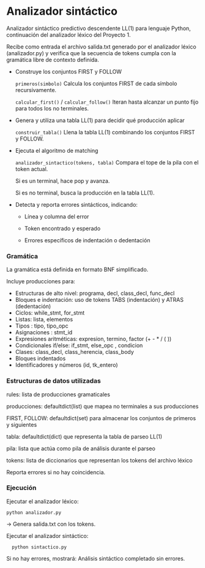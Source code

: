 
# Analizador sintáctico

Analizador sintáctico predictivo descendente LL(1) para lenguaje Python, continuación del analizador léxico del Proyecto 1.

Recibe como entrada el archivo salida.txt generado por el analizador léxico (analizador.py) y verifica que la secuencia de tokens cumpla con la gramática libre de contexto definida.


- Construye los conjuntos FIRST y FOLLOW
  
    `primeros(simbolo)` Calcula los conjuntos FIRST de cada símbolo recursivamente.
    
    `calcular_first()` / `calcular_follow()` Iteran hasta alcanzar un punto fijo para todos los no terminales.
  
- Genera y utiliza una tabla LL(1) para decidir qué producción aplicar
  
    `construir_tabla()` Llena la tabla LL(1) combinando los conjuntos FIRST y FOLLOW.
  
- Ejecuta el algoritmo de matching
  
    `analizador_sintactico(tokens, tabla)` Compara el tope de la pila con el token actual.

    Si es un terminal, hace pop y avanza.

    Si es no terminal, busca la producción en la tabla LL(1).

- Detecta y reporta errores sintácticos, indicando:
  
    - Línea y columna del error
    
    - Token encontrado y esperado
    
    - Errores específicos de indentación o dedentación

### Gramática 

La gramática está definida en formato BNF simplificado.

Incluye producciones para:

- Estructuras de alto nivel: programa, decl, class_decl, func_decl
- Bloques e indentación: uso de tokens TABS (indentación) y ATRAS (dedentación)
- Ciclos:  while_stmt, for_stmt
- Listas: lista, elementos
- Tipos : tipo, tipo_opc
- Asignaciones : stmt_id
- Expresiones aritméticas: expresion, termino, factor (+ - * / ( )) 
- Condicionales if/else: if_stmt, else_opc , condicion
- Clases: class_decl, class_herencia, class_body 
- Bloques indentados
- Identificadores y números (id, tk_entero)

### Estructuras de datos utilizadas

rules: lista de producciones gramaticales

producciones: defaultdict(list) que mapea no terminales a sus producciones

FIRST, FOLLOW: defaultdict(set) para almacenar los conjuntos de primeros y siguientes

tabla: defaultdict(dict) que representa la tabla de parseo LL(1)

pila: lista que actúa como pila de análisis durante el parseo

tokens: lista de diccionarios que representan los tokens del archivo léxico

 



Reporta errores si no hay coincidencia.

### Ejecución

Ejecutar el analizador léxico:

    python analizador.py


→ Genera salida.txt con los tokens.

Ejecutar el analizador sintáctico:

      python sintactico.py


Si no hay errores, mostrará:  Análisis sintáctico completado sin errores.

